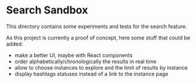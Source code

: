 
# Search Sandbox

This directory contains some experiments and tests for the search feature.

As this project is currently a proof of concept, here some stuff that could be
added:
- make a better UI, maybe with React components
- order alphabetically/chronologically the results in real time
- allow to choose instances to explore and the limit of results by instance
- display hashtags statuses instead of a link to the instance page
